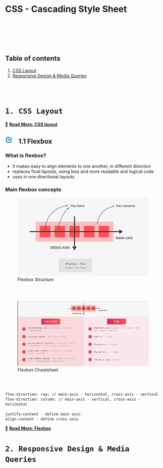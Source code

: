 [✔]: ../../../../assets/images/checkbox-small-blue.png

# CSS - Cascading Style Sheet

<br /><br />

<br /><br />

## Table of contents

1. [CSS Layout](#1-css-layout)
2. [Responsive Design & Media Queries](#2-responsive-design-media-queries)

<br /><br />

# `1. CSS Layout`

🔗 [**Read More: CSS layout**](https://css-tricks.com/guides/layout)

## ![✔] 1.1 Flexbox

### What is flexbox?

- it makes easy to align elements to one another, in different direction
- replaces float layouts, using less and more readable and logical code
- uses in one directional layouts

### Main flexbox concepts

<figure>
  <img src="../../assets/images/flexbox-1.jpg" alt="Flexbox Structure"/>
  <figcaption>Flexbox Structure</figcaption>
</figure>

<br /><br />

<figure>
  <img src="../../assets/images/flexbox-2.jpg" alt="Flexbox Cheatsheet"/>
  <figcaption>Flexbox Cheatsheet</figcaption>
</figure>

<br /><br />

```
flex-direction: row; // main-axis - horizontal, cross-axis - vertical
flex-direction: column; // main-axis - vertical, cross-axis - horizontal

justify-content - define main axis
align-content - define cross axis
```

🔗 [**Read More: Flexbox**](sections/flexbox)

# `2. Responsive Design & Media Queries`
